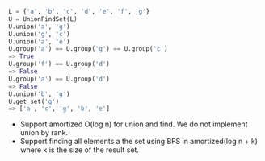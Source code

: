 ```python
L = {'a', 'b', 'c', 'd', 'e', 'f', 'g'}
U = UnionFindSet(L)
U.union('a', 'g')
U.union('g', 'c')
U.union('a', 'e')
U.group('a') == U.group('g') == U.group('c')
=> True
U.group('f') == U.group('d')
=> False
U.group('a') == U.group('d')
=> False
U.union('b', 'g')
U.get_set('g')
=> ['a', 'c', 'g', 'b', 'e']
```
- Support amortized O(log n) for union and find. We do not implement union by rank.
- Support finding all elements a the set using BFS in amortized(log n + k) where k is the size of the result set.